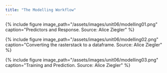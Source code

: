 ```yaml
---
title: "The Modelling Workflow"
--- 
```


{% include figure image_path="/assets/images/unit06/modelling01.png" caption="Predictors and Response. Source: Alice Ziegler" %}


{% include figure image_path="/assets/images/unit06/modelling02.png" caption="Converting the rasterstack to a dataframe. Source: Alice Ziegler" %}


{% include figure image_path="/assets/images/unit06/modelling03.png" caption="Training and Prediction. Source: Alice Ziegler" %}



